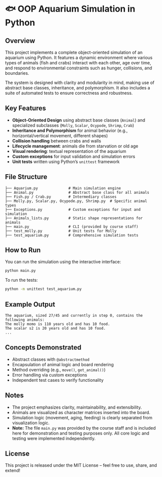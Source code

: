 # 🐟 OOP Aquarium Simulation in Python

## Overview
This project implements a complete object-oriented simulation of an aquarium using Python. It features a dynamic environment where various types of animals (fish and crabs) interact with each other, age over time, and respond to environmental constraints such as hunger, collisions, and boundaries.

The system is designed with clarity and modularity in mind, making use of abstract base classes, inheritance, and polymorphism. It also includes a suite of automated tests to ensure correctness and robustness.

## Key Features
- **Object-Oriented Design** using abstract base classes (`Animal`) and specialized subclasses (`Molly`, `Scalar`, `Ocypode`, `Shrimp`, `Crab`)
- **Inheritance and Polymorphism** for animal behavior (e.g., horizontal/vertical movement, different shapes)
- **Collision handling** between crabs and walls
- **Lifecycle management**: animals die from starvation or old age
- **Visual rendering**: textual representation of the aquarium
- **Custom exceptions** for input validation and simulation errors
- **Unit tests** written using Python’s `unittest` framework

## File Structure
```
├── Aquarium.py              # Main simulation engine
├── Animal.py                # Abstract base class for all animals
├── Fish.py / Crab.py        # Intermediary classes
├── Molly.py, Scalar.py, Ocypode.py, Shrimp.py  # Specific animal types
├── Exceptions.py            # Custom exceptions for input and simulation
├── Animals_lists.py         # Static shape representations for animals
├── main.py                  # CLI (provided by course staff)
├── test_molly.py            # Unit tests for Molly
├── test_aquarium.py         # Comprehensive simulation tests
```

## How to Run
You can run the simulation using the interactive interface:

```bash
python main.py
```

To run the tests:
```bash
python -m unittest test_aquarium.py
```

## Example Output
```
The aquarium, sized 27/45 and currently in step 0, contains the following animals:
The molly momo is 110 years old and has 10 food.
The scalar s2 is 20 years old and has 10 food.
...
```

## Concepts Demonstrated
- Abstract classes with `@abstractmethod`
- Encapsulation of animal logic and board rendering
- Method overriding (e.g., `move()`, `get_animal()`)
- Error handling via custom exceptions
- Independent test cases to verify functionality

## Notes
- The project emphasizes clarity, maintainability, and extensibility.
- Animals are visualized as character matrices inserted into the board.
- Simulation logic (movement, aging, feeding) is clearly separated from visualization logic.
- **Note:** The file `main.py` was provided by the course staff and is included here for demonstration and testing purposes only. All core logic and testing were implemented independently.

## License
This project is released under the MIT License – feel free to use, share, and extend!